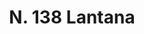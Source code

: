 ---
title: "N. 138 Lantana"
permalink: "/edition/plant138/"
plant-name: "N. 138"
plant-number: "138"
plant-xml: "/assets/xml/plant138.xml"
plant-img1: "/assets/img/plant138_verso.jpg"
plant-img2: "/assets/img/plant138.jpg"
plant-title: "N. 138 Lantana"
plant-wfo-link: "http://www.worldfloraonline.org/taxon/wfo-0000421166"
plant-kew-link: "https://powo.science.kew.org/taxon/urn:lsid:ipni.org:names:326265-2"
plant-taxon-content: "Viburnum Lantana L."
layout: single-xml
---